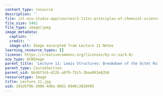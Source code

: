 ```yaml
---
content_type: resource
description: ''
file: /ol-ocw-studio-app/courses/5-111sc-principles-of-chemical-science-fall-2014/191d5f0b38064d6a80d169d6c2020493_Lecture_11.jpg
file_size: 5462
file_type: image/jpeg
image_metadata:
  caption: ''
  credit: ''
  image-alt: Image excerpted from Lecture 11 Notes
learning_resource_types: []
license: https://creativecommons.org/licenses/by-nc-sa/4.0/
ocw_type: OCWImage
parent_title: 'Lecture 11: Lewis Structures: Breakdown of the Octet Rule'
parent_type: CourseSection
parent_uid: bbd6f3cb-d22b-a979-f3c5-3baa993e82b8
resourcetype: Image
title: Lecture_11.jpg
uid: 191d5f0b-3806-4d6a-80d1-69d6c2020493
---
```

